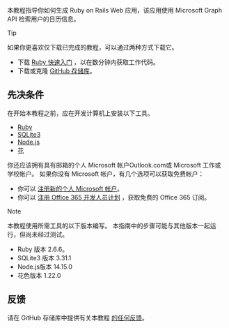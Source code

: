 <!-- markdownlint-disable MD002 MD041 -->

本教程指导你如何生成 Ruby on Rails Web 应用，该应用使用 Microsoft Graph API 检索用户的日历信息。

> [!TIP]
> 如果你更喜欢仅下载已完成的教程，可以通过两种方式下载它。
>
> - 下载 [Ruby 快速入门](https://developer.microsoft.com/graph/quick-start?platform=option-ruby) ，以在数分钟内获取工作代码。
> - 下载或克隆 [GitHub 存储库](https://github.com/microsoftgraph/msgraph-training-rubyrailsapp)。

## <a name="prerequisites"></a>先决条件

在开始本教程之前，应在开发计算机上安装以下工具。

- [Ruby](https://www.ruby-lang.org/en/downloads/)
- [SQLite3](https://sqlite.org/index.html)
- [Node.js](https://nodejs.org/en/)
- [花](https://yarnpkg.com/)

你还应该拥有具有邮箱的个人 Microsoft 帐户Outlook.com或 Microsoft 工作或学校帐户。 如果你没有 Microsoft 帐户，有几个选项可以获取免费帐户：

- 你可以 [注册新的个人 Microsoft 帐户](https://signup.live.com/signup?wa=wsignin1.0&rpsnv=12&ct=1454618383&rver=6.4.6456.0&wp=MBI_SSL_SHARED&wreply=https://mail.live.com/default.aspx&id=64855&cbcxt=mai&bk=1454618383&uiflavor=web&uaid=b213a65b4fdc484382b6622b3ecaa547&mkt=E-US&lc=1033&lic=1)。
- 你可以 [注册 Office 365 开发人员计划](https://developer.microsoft.com/office/dev-program) ，获取免费的 Office 365 订阅。

> [!NOTE]
> 本教程使用所需工具的以下版本编写。 本指南中的步骤可能与其他版本一起运行，但尚未经过测试。
>
> - Ruby 版本 2.6.6。
> - SQLite3 版本 3.31.1
> - Node.js版本 14.15.0
> - 花色版本 1.22.0

## <a name="feedback"></a>反馈

请在 GitHub 存储库中提供有关本教程 [的任何反馈](https://github.com/microsoftgraph/msgraph-training-rubyrailsapp)。
